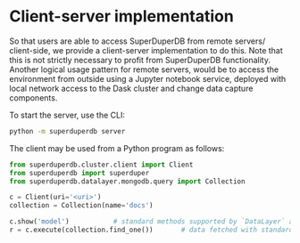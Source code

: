 # Client-server implementation

So that users are able to access SuperDuperDB from remote servers/ client-side, 
we provide a client-server implementation to do this. Note that this is not
strictly necessary to profit from SuperDuperDB functionality. Another
logical usage pattern for remote servers, would be to access the environment
from outside using a Jupyter notebook service, deployed with local 
network access to the Dask cluster and change data capture components.

To start the server, use the CLI:

```bash
python -m superduperdb server
```

The client may be used from a Python program as follows:

```python
from superduperdb.cluster.client import Client
from superduperdb import superduper
from superduperdb.datalayer.mongodb.query import Collection

c = Client(uri='<uri>')
collection = Collection(name='docs')

c.show('model')           # standard methods supported by `DataLayer` are accessible here
r = c.execute(collection.find_one())       # data fetched with standard queries
```